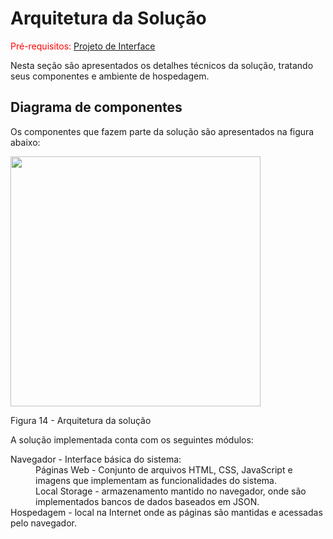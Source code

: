 # Arquitetura da Solução

<span style="color:red">Pré-requisitos: <a href="https://github.com/ICEI-PUC-Minas-PMV-ADS/pmv-ads-2022-1-e1-proj-web-t3-vida-de-estudante/blob/main/docs/04-Projeto%20de%20Interface.md"> Projeto de Interface</a></span>

Nesta seção são apresentados os detalhes técnicos da solução, tratando seus componentes e ambiente de hospedagem.

## Diagrama de componentes

Os componentes que fazem parte da solução são apresentados na figura abaixo:

<img src="https://user-images.githubusercontent.com/100447878/172933347-6d7ea71f-d463-4895-94a1-a2288c246d7c.gif" width="400" height="400">

<p>Figura 14 - Arquitetura da solução</p>

A solução implementada conta com os seguintes módulos:

<dl>
  <dt>Navegador - Interface básica do sistema:</dt>
    <dd>Páginas Web - Conjunto de arquivos HTML, CSS, JavaScript e imagens que implementam as funcionalidades do sistema.</dd>
    <dd>Local Storage - armazenamento mantido no navegador, onde são implementados bancos de dados baseados em JSON.</dd>
  <dt>Hospedagem - local na Internet onde as páginas são mantidas e acessadas pelo navegador.</dt>
</dl>
